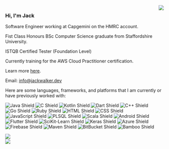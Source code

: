 <a href="https://discord.com/users/384106194069094430">
  <img src="https://lanyard-profile-readme.vercel.app/api/384106194069094430?hideTimestamp=true" align="right" />
</a>

### Hi, I'm Jack

Software Engineer working at Capgemini on the HMRC account.

Fist Class Honours BSc Computer Science graduate from Staffordshire University.

ISTQB Certified Tester (Foundation Level)

Currently training for the AWS Cloud Practitioner certification.

Learn more [here](https://jackwalker.dev/).

Email: info@jackwalker.dev

Here are some languages, frameworks, and platforms that I am currently or have previously worked with:

![Java Shield](https://img.shields.io/badge/Java-8a1252?style=flat-square&logoColor=white&logo=Java)
![C Shield](https://img.shields.io/badge/C-8a1252?style=flat-square&logoColor=white&logo=C)
![Kotlin Shield](https://img.shields.io/badge/Kotlin-8a1252?style=flat-square&logoColor=white&logo=Kotlin)
![Dart Shield](https://img.shields.io/badge/Dart-8a1252?style=flat-square&logoColor=white&logo=Dart)
![C++ Shield](https://img.shields.io/badge/C++-8a1252?style=flat-square&logoColor=white&logo=C%2b%2b)
![Go Shield](https://img.shields.io/badge/Go-8a1252?style=flat-square&logoColor=white&logo=Go)
![Ruby Shield](https://img.shields.io/badge/Ruby-8a1252?style=flat-square&logoColor=white&logo=Ruby)
![HTML Shield](https://img.shields.io/badge/HTML-8a1252?style=flat-square&logoColor=white&logo=HTML5)
![CSS Shield](https://img.shields.io/badge/CSS-8a1252?style=flat-square&logoColor=white&logo=CSS3)
![JavaScript Shield](https://img.shields.io/badge/JavaScript-8a1252?style=flat-square&logoColor=white&logo=JavaScript)
![PLSQL Shield](https://img.shields.io/badge/PL/SQL-8a1252?style=flat-square&logoColor=white&logo=Oracle)
![Scala Shield](https://img.shields.io/badge/Scala-8a1252?style=flat-square&logoColor=white&logo=Scala)
![Android Shield](https://img.shields.io/badge/Android-8a1252?style=flat-square&logoColor=white&logo=Android)
![Flutter Shield](https://img.shields.io/badge/Flutter-8a1252?style=flat-square&logoColor=white&logo=Flutter)
![SciKit-Learn Shield](https://img.shields.io/badge/SciKit--Learn-8a1252?style=flat-square&logoColor=white&logo=SciKit-Learn)
![Keras Shield](https://img.shields.io/badge/Keras-8a1252?style=flat-square&logoColor=white&logo=Keras)
![Azure Shield](https://img.shields.io/badge/Azure-8a1252?style=flat-square&logoColor=white&logo=Microsoft-Azure)
![Firebase Shield](https://img.shields.io/badge/Firebase-8a1252?style=flat-square&logoColor=white&logo=Firebase)
![Maven Shield](https://img.shields.io/badge/Maven-8a1252?style=flat-square&logoColor=white&logo=Apache-Maven)
![BitBucket Shield](https://img.shields.io/badge/BitBucket-8a1252?style=flat-square&logoColor=white&logo=BitBucket)
![Bamboo Shield](https://img.shields.io/badge/Bamboo-8a1252?style=flat-square&logoColor=white&logo=Bamboo)

<div align="center" style="display: grid;">
  <img src="https://github-readme-stats.vercel.app/api/top-langs/?username=JackW-Dev&theme=midnight-purple&hide_border=true&show_icons=true&layout=compact&langs_count=8&hide=javascript,html,css,cmake,php,jupyter%20notebook"/>
  <img src="https://github-readme-stats.vercel.app/api?username=JackW-Dev&theme=midnight-purple&hide_border=true&show_icons=true&&count_private=true&include_all_commits=true"/>
</div>


